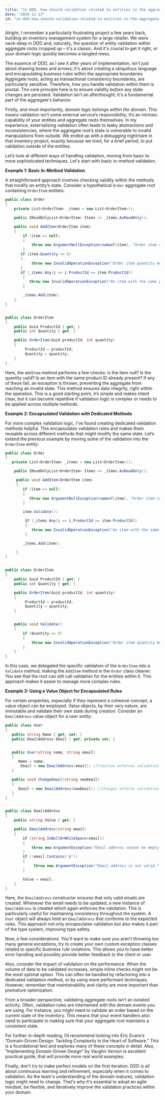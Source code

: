 ```yaml
---
title: "In DDD, how should validation related to entities in the aggregate root be handled?"
date: "2024-12-23"
id: "in-ddd-how-should-validation-related-to-entities-in-the-aggregate-root-be-handled"
---
```


Alright,  I remember a particularly frustrating project a few years back, building an inventory management system for a large retailer. We were neck-deep in DDD and, naturally, the question of entity validation within aggregate roots cropped up – it's a classic. And it's crucial to get it right, or your domain logic quickly becomes a tangled mess.

The essence of DDD, as I see it after years of implementation, isn't just about drawing boxes and arrows; it's about creating a ubiquitous language and encapsulating business rules within the appropriate boundaries. Aggregate roots, acting as transactional consistency boundaries, are particularly sensitive. Therefore, how you handle validation within them is pivotal. The core principle here is to ensure validity *before* any state changes are persisted. Validation isn't an afterthought; it's a fundamental part of the aggregate's behavior.

Firstly, and most importantly, *domain logic belongs within the domain*. This means validation isn’t some external service’s responsibility; it’s an intrinsic capability of your entities and aggregate roots themselves. In my experience, externalizing validation often leads to leaky abstractions and inconsistencies, where the aggregate root’s state is vulnerable to invalid manipulations from outside. We ended up with a debugging nightmare in that inventory project, exactly because we tried, for a brief period, to put validation outside of the entities.

Let’s look at different ways of handling validation, moving from basic to more sophisticated techniques. Let's start with basic in-method validation.

**Example 1: Basic In-Method Validation**

A straightforward approach involves checking validity within the methods that modify an entity’s state. Consider a hypothetical `Order` aggregate root containing `OrderItem` entities:

```csharp
public class Order
{
    private List<OrderItem> _items = new List<OrderItem>();

    public IReadOnlyList<OrderItem> Items => _items.AsReadOnly();

    public void AddItem(OrderItem item)
    {
        if (item == null)
        {
            throw new ArgumentNullException(nameof(item), "Order item cannot be null.");
        }
       if (item.Quantity <= 0)
       {
            throw new InvalidOperationException("Order item quantity must be positive.");
       }
       if (_items.Any(i => i.ProductId == item.ProductId))
        {
           throw new InvalidOperationException("An item with the same product Id is already present.");
        }

        _items.Add(item);
    }
}


public class OrderItem
{
    public Guid ProductId { get; }
    public int Quantity { get; }

    public OrderItem(Guid productId, int quantity)
    {
         ProductId = productId;
         Quantity = quantity;
    }
}

```

Here, the `AddItem` method performs a few checks: is the item null? Is the quantity valid? Is an item with the same product ID already present? If any of these fail, an exception is thrown, preventing the aggregate from reaching an invalid state. This method ensures data integrity, right within the operation. This is a good starting point, it’s simple and makes intent clear, but it can become repetitive if validation logic is complex or needs to be applied across multiple methods.

**Example 2: Encapsulated Validation with Dedicated Methods**

For more complex validation logic, I’ve found creating dedicated validation methods helpful. This encapsulates validation rules and makes them reusable across different methods that might modify the same state. Let’s extend the previous example by moving some of the validation into the `OrderItem` entity:

```csharp
public class Order
{
   private List<OrderItem> _items = new List<OrderItem>();

    public IReadOnlyList<OrderItem> Items => _items.AsReadOnly();

     public void AddItem(OrderItem item)
     {
        if (item == null)
        {
           throw new ArgumentNullException(nameof(item), "Order item cannot be null.");
        }

        item.Validate();

         if (_items.Any(i => i.ProductId == item.ProductId))
         {
            throw new InvalidOperationException("An item with the same product Id is already present.");
         }

        _items.Add(item);

     }
}


public class OrderItem
{
    public Guid ProductId { get; }
    public int Quantity { get; }

    public OrderItem(Guid productId, int quantity)
    {
         ProductId = productId;
         Quantity = quantity;
    }


    public void Validate()
    {
        if (Quantity <= 0)
        {
            throw new InvalidOperationException("Order item quantity must be positive.");
        }
    }
}
```

In this case, we delegated the specific validation of the `OrderItem` into a `Validate` method, making the `AddItem` method in the `Order` class cleaner. You see that the root can still call validation for the entities within it. This approach makes it easier to manage more complex rules.

**Example 3: Using a Value Object for Encapsulated Rules**

For certain properties, especially if they represent a cohesive concept, a value object can be employed. Value objects, by their very nature, are immutable and validate their own state during creation. Consider an `EmailAddress` value object for a user entity:

```csharp
public class User
{
   public string Name { get; set; }
   public EmailAddress Email { get; private set; }


   public User(string name, string email)
   {
      Name = name;
       Email = new EmailAddress(email); //Creation enforces validation
   }

   public void ChangeEmail(string newEmail)
   {
      Email = new EmailAddress(newEmail); //Changes enforce validation
   }
}


public class EmailAddress
{
    public string Value { get; }

    public EmailAddress(string email)
    {
        if (string.IsNullOrWhiteSpace(email))
        {
            throw new ArgumentException("Email address cannot be empty.", nameof(email));
        }
        if (!email.Contains('@'))
        {
             throw new ArgumentException("Email address is not valid.", nameof(email));
        }

        Value = email;
    }
}
```
Here, the `EmailAddress` constructor ensures that only valid emails are created. Whenever the email needs to be updated, a new instance of `EmailAddress` is created which again enforces the validation. This is particularly useful for maintaining consistency throughout the system. A `User` object will always hold an `EmailAddress` that conforms to the expected rules. This approach not only encapsulates validation but also makes it part of the type system, improving type safety.

Now, a few considerations. You'll want to make sure you aren’t throwing too many general exceptions, try to create your own custom exception classes related to specific business rule violations. This allows you to have better error handling and possibly provide better feedback to the client or user.

Also, consider the impact of validation on the performance. When the volume of data to be validated increases, simple inline checks might not be the most optimal option. This can often be handled by refactoring into a dedicated validation method, or by using more performant techniques. However, remember that maintainability and clarity are more important than premature optimization.

From a broader perspective, validating aggregate roots isn’t an isolated activity. Often, validation rules are intertwined with the domain events you are using. For instance, you might need to validate an order based on the current state of the inventory. This means that your event handlers also need to participate in making sure that your aggregate root maintains a consistent state.

For further in-depth reading, I’d recommend looking into Eric Evans’s “Domain-Driven Design: Tackling Complexity in the Heart of Software.” This is a foundational text and explores many of these concepts in detail. Also, “Implementing Domain-Driven Design” by Vaughn Vernon is excellent practical guide, that will provide more real world examples.

Finally, don't try to make perfect models on the first iteration. DDD is all about continuous learning and refinement, especially when it comes to validation. As the team's understanding of the domain matures, validation logic might need to change. That's why it's essential to adopt an agile mindset, be flexible, and iteratively improve the validation practices within your domain.
